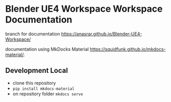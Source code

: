 # Blender UE4 Workspace Workspace Documentation

branch for documentation https://anasrar.github.io/Blender-UE4-Workspace/

documentation using MkDocks Material https://squidfunk.github.io/mkdocs-material/.

## Development Local

* clone this repository
* `pip install mkdocs-material`
* on repository folder `mkdocs serve`